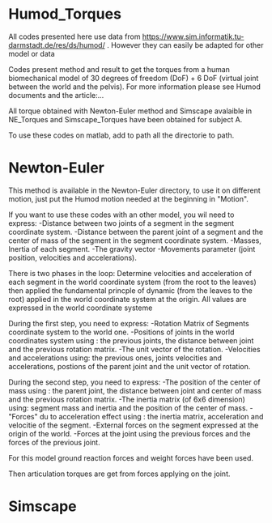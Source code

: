 # Humod_Torques

All codes presented here use data from https://www.sim.informatik.tu-darmstadt.de/res/ds/humod/ . However they can easily be adapted for other model or data

Codes present method and result to get the torques from a human biomechanical model of 30 degrees of freedom (DoF) + 6 DoF (virtual joint between the world and the pelvis). For more information please see Humod documents and the article:...

All torque obtained with Newton-Euler method and Simscape avalaible in NE_Torques and Simscape_Torques have been obtained for subject A.

To use these codes on matlab, add to path all the directorie to path.


# Newton-Euler
This method is available in the Newton-Euler directory, to use it on different motion, just put the Humod motion needed at the beginning in "Motion". 

If you want to use these codes with an other model, you wil need to express: 
   -Distance between two joints of a segment in the segment coordinate system.
   -Distance between the parent joint of a segment and the center of mass of the segment in the segment coordinate system.
   -Masses, Inertia of each segment.
   -The gravity vector
   -Movements parameter (joint position, velocities and accelerations).

There is two phases in the loop: Determine velocities and acceleration of each segment in the world coordinate system (from the root to the leaves) then applied the fundamental princple of dynamic (from the leaves to the root) applied in the world coordinate system at the origin. 
All values are expressed in the world coordinate systeme

During the first step, you need to express:
   -Rotation Matrix of Segments coordinate system to the world one.
   -Positions of joints in the world coordinates system using : the previous joints, the distance between joint and the previous rotation matrix.
   -The unit vector of the rotation.
   -Velocities and accelerations using: the previous ones, joints velocities and accelerations, postions of the parent joint and the unit vector of rotation.

During the second step, you need to express:
   -The position of the center of mass using : the parent joint, the distance between joint and center of mass and the previous rotation matrix.
   -The inertia matrix (of 6x6 dimension) using: segment mass and inertia and the position of the center of mass.
   -"Forces" du to acceleration effect using : the inertia matrix, acceleration and velocitie of the segment.
   -External forces on the segment expressed at the origin of the world.
   -Forces at the joint using the previous forces and the forces of the previous joint.

For this model ground reaction forces and weight forces have been used.

Then articulation torques are get from forces applying on the joint.


# Simscape

